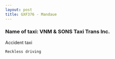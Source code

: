 ```yaml
---
layout: post
title: GXF376 - Mandaue
---
```


### Name of taxi: VNM & SONS Taxi Trans Inc.

Accident taxi

```Reckless driving```
